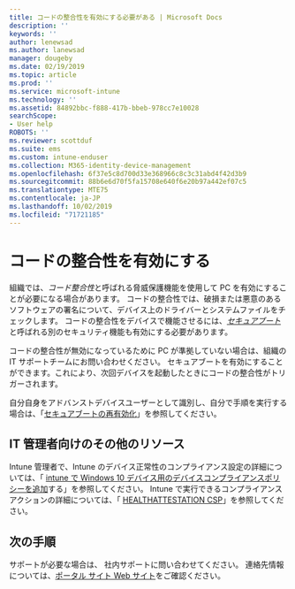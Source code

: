 ```yaml
---
title: コードの整合性を有効にする必要がある | Microsoft Docs
description: ''
keywords: ''
author: lenewsad
ms.author: lanewsad
manager: dougeby
ms.date: 02/19/2019
ms.topic: article
ms.prod: ''
ms.service: microsoft-intune
ms.technology: ''
ms.assetid: 84892bbc-f888-417b-bbeb-978cc7e10028
searchScope:
- User help
ROBOTS: ''
ms.reviewer: scottduf
ms.suite: ems
ms.custom: intune-enduser
ms.collection: M365-identity-device-management
ms.openlocfilehash: 6f37e5c8d700d33e368966c8c3c31abd4f42d3b9
ms.sourcegitcommit: 88b6e6d70f5fa15708e640f6e20b97a442ef07c5
ms.translationtype: MTE75
ms.contentlocale: ja-JP
ms.lasthandoff: 10/02/2019
ms.locfileid: "71721185"
---
```

# <a name="enable-code-integrity"></a>コードの整合性を有効にする

組織では、*コード整合性*と呼ばれる脅威保護機能を使用して PC を有効にすることが必要になる場合があります。 コードの整合性では、破損または悪意のあるソフトウェアの署名について、デバイス上のドライバーとシステムファイルをチェックします。 コードの整合性をデバイスで機能させるには、[*セキュアブート*](https://docs.microsoft.com/windows/security/information-protection/secure-the-windows-10-boot-process#secure-boot)と呼ばれる別のセキュリティ機能も有効にする必要があります。

コードの整合性が無効になっているために PC が準拠していない場合は、組織の IT サポートチームにお問い合わせください。 セキュアブートを有効にすることができます。これにより、次回デバイスを起動したときにコードの整合性がトリガーされます。

自分自身をアドバンストデバイスユーザーとして識別し、自分で手順を実行する場合は、「[セキュアブートの再有効化](https://docs.microsoft.com/windows-hardware/manufacture/desktop/disabling-secure-boot#re-enable-secure-boot)」を参照してください。

## <a name="additional-resources-for-it-administrators"></a>IT 管理者向けのその他のリソース

Intune 管理者で、Intune のデバイス正常性のコンプライアンス設定の詳細については、「 [intune で Windows 10 デバイス用のデバイスコンプライアンスポリシーを追加](https://docs.microsoft.com/intune/protect/compliance-policy-create-windows.md)する」を参照してください。 Intune で実行できるコンプライアンスアクションの詳細については、「 [HEALTHATTESTATION CSP](https://docs.microsoft.com/windows/client-management/mdm/healthattestation-csp#step-8-take-appropriate-policy-action-based-on-evaluation-results)」を参照してください。  

## <a name="next-steps"></a>次の手順

サポートが必要な場合は、 社内サポートに問い合わせてください。 連絡先情報については、[ポータル サイト Web サイト](https://go.microsoft.com/fwlink/?linkid=2010980)をご確認ください。

